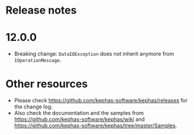 ﻿# Release notes

# 12.0.0

* Breaking change: ```DataIOException``` does not inherit anymore from ```IOperationMessage```.

# Other resources
* Please check https://github.com/kephas-software/kephas/releases for the change log.
* Also check the documentation and the samples from https://github.com/kephas-software/kephas/wiki and https://github.com/kephas-software/kephas/tree/master/Samples.
